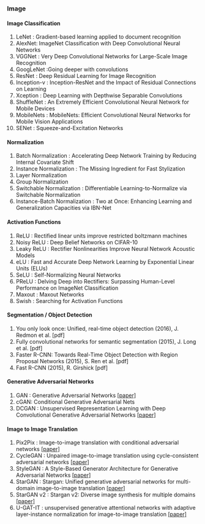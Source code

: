 ### Image


#### Image Classification
1. LeNet : Gradient-based learning applied to document recognition
2. AlexNet: ImageNet Classification with Deep Convolutional Neural Networks
3. VGGNet : Very Deep Convolutional Networks for Large-Scale Image Recognition
4. GoogLeNet :Going deeper with convolutions
5. ResNet : Deep Residual Learning for Image Recognition
6. Inception-v : Inception-ResNet and the Impact of Residual Connections on Learning
7. Xception : Deep Learning with Depthwise Separable Convolutions
8. ShuffleNet : An Extremely Efficient Convolutional Neural Network for Mobile Devices
9. MobileNets : MobileNets: Efficient Convolutional Neural Networks for Mobile Vision Applications
10. SENet : Squeeze-and-Excitation Networks

#### Normalization
1. Batch Normalization : Accelerating Deep Network Training by Reducing Internal Covariate Shift
2. Instance Normalization : The Missing Ingredient for Fast Stylization
3. Layer Normalization
4. Group Normalization
5. Switchable Normalization : Differentiable Learning-to-Normalize via Switchable Normalization
6. Instance-Batch Normalization : Two at Once: Enhancing Learning and Generalization Capacities via IBN-Net

#### Activation Functions
1. ReLU : Rectified linear units improve restricted boltzmann machines
2. Noisy ReLU : Deep Belief Networks on CIFAR-10
3. Leaky ReLU : Rectifier Nonlinearities Improve Neural Network Acoustic Models
4. eLU : Fast and Accurate Deep Network Learning by Exponential Linear Units (ELUs)
5. SeLU : Self-Normalizing Neural Networks
6. PReLU : Delving Deep into Rectifiers: Surpassing Human-Level Performance on ImageNet Classification
7. Maxout : Maxout Networks
8. Swish : Searching for Activation Functions

#### Segmentation / Object Detection
1. You only look once: Unified, real-time object detection (2016), J. Redmon et al. [pdf]
2. Fully convolutional networks for semantic segmentation (2015), J. Long et al. [pdf]
3. Faster R-CNN: Towards Real-Time Object Detection with Region Proposal Networks (2015), S. Ren et al. [pdf]
4. Fast R-CNN (2015), R. Girshick [pdf]

#### Generative Adversarial Networks
1. GAN : Generative Adversarial Networks [[paper]](https://arxiv.org/abs/1406.2661)
2. cGAN: Conditional Generative Adversarial Nets
3. DCGAN : Unsupervised Representation Learning with Deep Convolutional Generative Adversarial Networks [[paper]](https://arxiv.org/abs/1511.06434)

#### Image to Image Translation
1. Pix2Pix : Image-to-image translation with conditional adversarial networks [[paper]](https://openaccess.thecvf.com/content_cvpr_2017/papers/Isola_Image-To-Image_Translation_With_CVPR_2017_paper.pdf)
2. CycleGAN : Unpaired image-to-image translation using cycle-consistent adversarial networks [[paper]](https://openaccess.thecvf.com/content_ICCV_2017/papers/Zhu_Unpaired_Image-To-Image_Translation_ICCV_2017_paper.pdf)
3. StyleGAN : A Style-Based Generator Architecture for Generative Adversarial Networks [[paper]](https://arxiv.org/abs/1812.04948)
4. StarGAN : Stargan: Unified generative adversarial networks for multi-domain image-to-image translation [[paper]](https://openaccess.thecvf.com/content_cvpr_2018/papers/Choi_StarGAN_Unified_Generative_CVPR_2018_paper.pdf)
5. StarGAN v2 : Stargan v2: Diverse image synthesis for multiple domains [[paper]](https://openaccess.thecvf.com/content_CVPR_2020/papers/Choi_StarGAN_v2_Diverse_Image_Synthesis_for_Multiple_Domains_CVPR_2020_paper.pdf)
6. U-GAT-IT : unsupervised generative attentional networks with adaptive layer-instance normalization for image-to-image translation [[paper]](https://arxiv.org/pdf/1907.10830)
